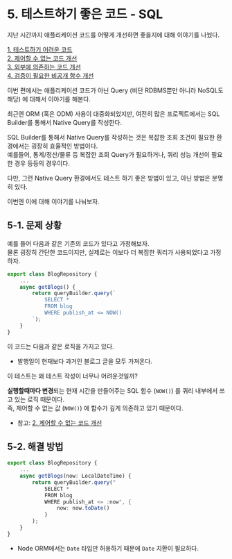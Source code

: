 # 5. 테스트하기 좋은 코드 - SQL

지난 시간까지 애플리케이션 코드를 어떻게 개선하면 좋을지에 대해 이야기를 나눴다.

[1. 테스트하기 어려운 코드](https://jojoldu.tistory.com/674)  
[2. 제어할 수 없는 코드 개선](https://jojoldu.tistory.com/676)  
[3. 외부에 의존하는 코드 개선](https://jojoldu.tistory.com/680)  
[4. 검증이 필요한 비공개 함수 개선](https://jojoldu.tistory.com/681)  

이번 편에서는 애플리케이션 코드가 아닌 Query (비단 RDBMS뿐만 아니라 NoSQL도 해당) 에 대해서 이야기를 해본다.  
  
최근엔 ORM (혹은 ODM) 사용이 대중화되었지만, 여전히 많은 프로젝트에서는 SQL Builder를 통해서 Native Query를 작성한다.  

SQL Builder를 통해서 Native Query를 작성하는 것은 복잡한 조회 조건이 필요한 환경에서는 굉장히 효율적인 방법이다.  
예를들어, 통계/정산/물류 등 복잡한 조회 Query가 필요하거나, 쿼리 성능 개선이 필요한 경우 등등의 경우이다.    
  
다만, 그런 Native Query 환경에서도 테스트 하기 좋은 방법이 있고, 아닌 방법은 분명히 있다.  
  
이번엔 이에 대해 이야기를 나눠보자. 

## 5-1. 문제 상황

예를 들어 다음과 같은 기존의 코드가 있다고 가정해보자.  
물론 굉장히 간단한 코드이지만, 실제로는 이보다 더 복잡한 쿼리가 사용되었다고 가정하자.

```ts
export class BlogRepository {
	...
	async getBlogs() {
		return queryBuilder.query(`
			SELECT *
			FROM blog
			WHERE publish_at <= NOW()
		`);
	}
}
```

이 코드는 다음과 같은 로직을 가지고 있다.

* 발행일이 현재보다 과거인 블로그 글을 모두 가져온다.

이 테스트는 왜 테스트 작성이 너무나 어려운것일까?
  
**실행할때마다 변경**되는 현재 시간을 만들어주는 SQL 함수 (`NOW()`) 를 쿼리 내부에서 쓰고 있는 로직 때문이다.  
즉, 제어할 수 없는 값 (`NOW()`) 에 함수가 깊게 의존하고 있기 때문이다.

* 참고: [2. 제어할 수 없는 코드 개선](https://jojoldu.tistory.com/676)  


## 5-2. 해결 방법

```ts
export class BlogRepository {
	...
	async getBlogs(now: LocalDateTime) {
		return queryBuilder.query("
			SELECT *
			FROM blog
			WHERE publish_at <= :now", { 
				now: now.toDate() 
			}
		);
	}
}
```

* Node ORM에서는 `Date` 타입만 허용하기 때문에 `Date` 치환이 필요하다.
